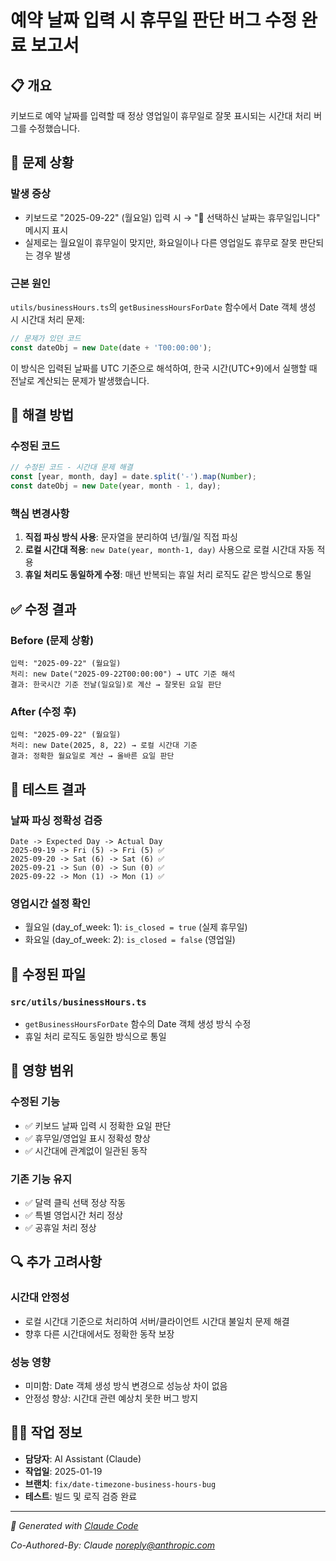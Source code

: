 # 예약 날짜 입력 시 휴무일 판단 버그 수정 완료 보고서

## 📋 개요

키보드로 예약 날짜를 입력할 때 정상 영업일이 휴무일로 잘못 표시되는 시간대 처리 버그를 수정했습니다.

## 🐛 문제 상황

### 발생 증상
- 키보드로 "2025-09-22" (월요일) 입력 시 → "🚫 선택하신 날짜는 휴무일입니다" 메시지 표시
- 실제로는 월요일이 휴무일이 맞지만, 화요일이나 다른 영업일도 휴무로 잘못 판단되는 경우 발생

### 근본 원인
`utils/businessHours.ts`의 `getBusinessHoursForDate` 함수에서 Date 객체 생성 시 시간대 처리 문제:

```javascript
// 문제가 있던 코드
const dateObj = new Date(date + 'T00:00:00');
```

이 방식은 입력된 날짜를 UTC 기준으로 해석하여, 한국 시간(UTC+9)에서 실행할 때 전날로 계산되는 문제가 발생했습니다.

## 🔧 해결 방법

### 수정된 코드
```javascript
// 수정된 코드 - 시간대 문제 해결
const [year, month, day] = date.split('-').map(Number);
const dateObj = new Date(year, month - 1, day);
```

### 핵심 변경사항
1. **직접 파싱 방식 사용**: 문자열을 분리하여 년/월/일 직접 파싱
2. **로컬 시간대 적용**: `new Date(year, month-1, day)` 사용으로 로컬 시간대 자동 적용
3. **휴일 처리도 동일하게 수정**: 매년 반복되는 휴일 처리 로직도 같은 방식으로 통일

## ✅ 수정 결과

### Before (문제 상황)
```
입력: "2025-09-22" (월요일)
처리: new Date("2025-09-22T00:00:00") → UTC 기준 해석
결과: 한국시간 기준 전날(일요일)로 계산 → 잘못된 요일 판단
```

### After (수정 후)
```
입력: "2025-09-22" (월요일)
처리: new Date(2025, 8, 22) → 로컬 시간대 기준
결과: 정확한 월요일로 계산 → 올바른 요일 판단
```

## 🧪 테스트 결과

### 날짜 파싱 정확성 검증
```
Date -> Expected Day -> Actual Day
2025-09-19 -> Fri (5) -> Fri (5) ✅
2025-09-20 -> Sat (6) -> Sat (6) ✅
2025-09-21 -> Sun (0) -> Sun (0) ✅
2025-09-22 -> Mon (1) -> Mon (1) ✅
```

### 영업시간 설정 확인
- 월요일 (day_of_week: 1): `is_closed = true` (실제 휴무일)
- 화요일 (day_of_week: 2): `is_closed = false` (영업일)

## 📁 수정된 파일

### `src/utils/businessHours.ts`
- `getBusinessHoursForDate` 함수의 Date 객체 생성 방식 수정
- 휴일 처리 로직도 동일한 방식으로 통일

## 🎯 영향 범위

### 수정된 기능
- ✅ 키보드 날짜 입력 시 정확한 요일 판단
- ✅ 휴무일/영업일 표시 정확성 향상
- ✅ 시간대에 관계없이 일관된 동작

### 기존 기능 유지
- ✅ 달력 클릭 선택 정상 작동
- ✅ 특별 영업시간 처리 정상
- ✅ 공휴일 처리 정상

## 🔍 추가 고려사항

### 시간대 안정성
- 로컬 시간대 기준으로 처리하여 서버/클라이언트 시간대 불일치 문제 해결
- 향후 다른 시간대에서도 정확한 동작 보장

### 성능 영향
- 미미함: Date 객체 생성 방식 변경으로 성능상 차이 없음
- 안정성 향상: 시간대 관련 예상치 못한 버그 방지

## 👨‍💻 작업 정보
- **담당자**: AI Assistant (Claude)
- **작업일**: 2025-01-19
- **브랜치**: `fix/date-timezone-business-hours-bug`
- **테스트**: 빌드 및 로직 검증 완료

---

*🤖 Generated with [Claude Code](https://claude.ai/code)*

*Co-Authored-By: Claude <noreply@anthropic.com>*